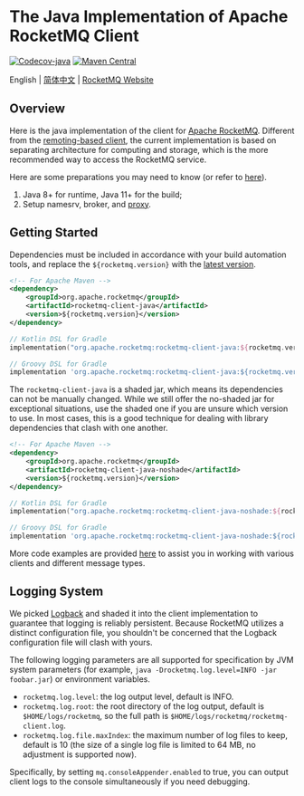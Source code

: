 # The Java Implementation of Apache RocketMQ Client

[![Codecov-java][codecov-java-image]][codecov-url] [![Maven Central][maven-image]][maven-url]

English | [简体中文](README-CN.md) | [RocketMQ Website](https://rocketmq.apache.org/)

## Overview

Here is the java implementation of the client for [Apache RocketMQ](https://rocketmq.apache.org/). Different from the [remoting-based client](https://github.com/apache/rocketmq/tree/develop/client), the current implementation is based on separating architecture for computing and storage, which is the more recommended way to access the RocketMQ service.

Here are some preparations you may need to know (or refer to [here](https://rocketmq.apache.org/docs/quickStart/02quickstart/)).

1. Java 8+ for runtime, Java 11+ for the build;
2. Setup namesrv, broker, and [proxy](https://github.com/apache/rocketmq/tree/develop/proxy).

## Getting Started

Dependencies must be included in accordance with your build automation tools, and replace the `${rocketmq.version}` with the [latest version](https://search.maven.org/search?q=g:org.apache.rocketmq%20AND%20a:rocketmq-client-java).

```xml
<!-- For Apache Maven -->
<dependency>
    <groupId>org.apache.rocketmq</groupId>
    <artifactId>rocketmq-client-java</artifactId>
    <version>${rocketmq.version}</version>
</dependency>
```

```kotlin
// Kotlin DSL for Gradle
implementation("org.apache.rocketmq:rocketmq-client-java:${rocketmq.version}")
```

```groovy
// Groovy DSL for Gradle
implementation 'org.apache.rocketmq:rocketmq-client-java:${rocketmq.version}'
```

The `rocketmq-client-java` is a shaded jar, which means its dependencies can not be manually changed. While we still offer the no-shaded jar for exceptional situations, use the shaded one if you are unsure which version to use. In most cases, this is a good technique for dealing with library dependencies that clash with one another.

```xml
<!-- For Apache Maven -->
<dependency>
    <groupId>org.apache.rocketmq</groupId>
    <artifactId>rocketmq-client-java-noshade</artifactId>
    <version>${rocketmq.version}</version>
</dependency>
```

```kotlin
// Kotlin DSL for Gradle
implementation("org.apache.rocketmq:rocketmq-client-java-noshade:${rocketmq.version}")
```

```groovy
// Groovy DSL for Gradle
implementation 'org.apache.rocketmq:rocketmq-client-java-noshade:${rocketmq.version}'
```

More code examples are provided [here](./client/src/main/java/org/apache/rocketmq/client/java/example) to assist you in working with various clients and different message types.

## Logging System

We picked [Logback](https://logback.qos.ch/) and shaded it into the client implementation to guarantee that logging is reliably persistent. Because RocketMQ utilizes a distinct configuration file, you shouldn't be concerned that the Logback configuration file will clash with yours.

The following logging parameters are all supported for specification by JVM system parameters (for example, `java -Drocketmq.log.level=INFO -jar foobar.jar`) or environment variables.

* `rocketmq.log.level`: the log output level, default is INFO.
* `rocketmq.log.root`: the root directory of the log output, default is `$HOME/logs/rocketmq`, so the full path is `$HOME/logs/rocketmq/rocketmq-client.log`.
* `rocketmq.log.file.maxIndex`: the maximum number of log files to keep, default is 10 (the size of a single log file is limited to 64 MB, no adjustment is supported now).

Specifically, by setting `mq.consoleAppender.enabled` to true, you can output client logs to the console simultaneously if you need debugging.

[codecov-java-image]: https://img.shields.io/codecov/c/gh/apache/rocketmq-clients/master?flag=java&label=Java%20Coverage&logo=codecov
[codecov-url]: https://app.codecov.io/gh/apache/rocketmq-clients
[maven-image]: https://img.shields.io/maven-central/v/org.apache.rocketmq/rocketmq-client-java
[maven-url]: https://maven-badges.herokuapp.com/maven-central/org.apache.rocketmq/rocketmq-client-java

